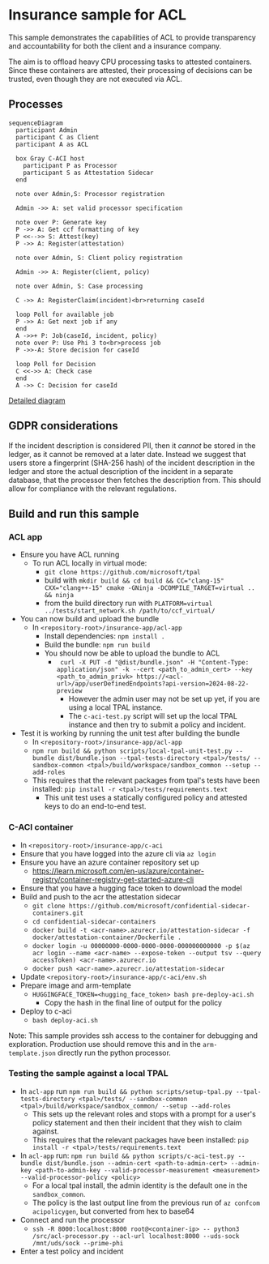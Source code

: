 # Insurance sample for ACL

This sample demonstrates the capabilities of ACL to provide transparency and accountability for both the client and a insurance company.

The aim is to offload heavy CPU processing tasks to attested containers.
Since these containers are attested, their processing of decisions can be trusted, even though they are not executed via ACL.

## Processes

```mermaid
sequenceDiagram
  participant Admin
  participant C as Client
  participant A as ACL

  box Gray C-ACI host
    participant P as Processor
    participant S as Attestation Sidecar
  end

  note over Admin,S: Processor registration 

  Admin ->> A: set valid processor specification

  note over P: Generate key
  P ->> A: Get ccf formatting of key
  P <<-->> S: Attest(key)
  P ->> A: Register(attestation)

  note over Admin, S: Client policy registration

  Admin ->> A: Register(client, policy)

  note over Admin, S: Case processing

  C ->> A: RegisterClaim(incident)<br>returning caseId

  loop Poll for available job
  P ->> A: Get next job if any
  end
  A ->>+ P: Job(caseId, incident, policy)
  note over P: Use Phi 3 to<br>process job
  P ->>-A: Store decision for caseId
  
  loop Poll for Decision
  C <<->> A: Check case
  end
  A ->> C: Decision for caseId
```

[Detailed diagram](./acl-app/README.md)

## GDPR considerations
If the incident description is considered PII, then it _cannot_ be stored in the ledger, as it cannot be removed at a later date.
Instead we suggest that users store a fingerprint (SHA-256 hash) of the incident description in the ledger and store the actual description of the incident in a separate database, that the processor then fetches the description from.
This should allow for compliance with the relevant regulations.

## Build and run this sample

### ACL app

- Ensure you have ACL running
  - To run ACL locally in virtual mode:
    - `git clone https://github.com/microsoft/tpal`
    - build with `mkdir build && cd build && CC="clang-15" CXX="clang++-15" cmake -GNinja -DCOMPILE_TARGET=virtual .. && ninja`
    - from the build directory run with `PLATFORM=virtual ../tests/start_network.sh /path/to/ccf_virtual/`
- You can now build and upload the bundle
  - In `<repository-root>/insurance-app/acl-app`
	- Install dependencies: `npm install .`
	- Build the bundle: `npm run build`
	- You should now be able to upload the bundle to ACL
	  - ` curl -X PUT -d "@dist/bundle.json" -H "Content-Type: application/json" -k --cert <path_to_admin_cert> --key <path_to_admin_privk> https://<acl-url>/app/userDefinedEndpoints?api-version=2024-08-22-preview`
		- However the admin user may not be set up yet, if you are using a local TPAL instance.
		- The `c-aci-test.py` script will set up the local TPAL instance and then try to submit a policy and incident.
- Test it is working by running the unit test after building the bundle
  - In `<repository-root>/insurance-app/acl-app`
  - `npm run build && python scripts/local-tpal-unit-test.py --bundle dist/bundle.json --tpal-tests-directory <tpal>/tests/ --sandbox-common <tpal>/build/workspace/sandbox_common --setup --add-roles`
  - This requires that the relevant packages from tpal's tests have been installed: `pip install -r <tpal>/tests/requirements.text`
	- This unit test uses a statically configured policy and attested keys to do an end-to-end test.


### C-ACI container

- In `<repository-root>/insurance-app/c-aci`
- Ensure that you have logged into the azure cli via `az login`
- Ensure you have an azure container repository set up
  - https://learn.microsoft.com/en-us/azure/container-registry/container-registry-get-started-azure-cli
- Ensure that you have a hugging face token to download the model
- Build and push to the acr the attestation sidecar
  - `git clone https://github.com/microsoft/confidential-sidecar-containers.git`
  - `cd confidential-sidecar-containers`
  - `docker build -t <acr-name>.azurecr.io/attestation-sidecar -f docker/attestation-container/Dockerfile .`
  - `docker login -u 00000000-0000-0000-0000-000000000000 -p $(az acr login --name <acr-name> --expose-token --output tsv --query accessToken) <acr-name>.azurecr.io`
  - `docker push <acr-name>.azurecr.io/attestation-sidecar`
- Update `<repository-root>/insurance-app/c-aci/env.sh`
- Prepare image and arm-template
  - `HUGGINGFACE_TOKEN=<hugging_face_token> bash pre-deploy-aci.sh`
	- Copy the hash in the final line of output for the policy
- Deploy to c-aci
  - `bash deploy-aci.sh`

Note: This sample provides ssh access to the container for debugging and exploration.
Production use should remove this and in the `arm-template.json` directly run the python processor.

### Testing the sample against a local TPAL 

- In `acl-app` run `npm run build && python scripts/setup-tpal.py --tpal-tests-directory <tpal>/tests/ --sandbox-common <tpal>/build/workspace/sandbox_common/ --setup --add-roles`
  - This sets up the relevant roles and stops with a prompt for a user's policy statement and then their incident that they wish to claim against.
  - This requires that the relevant packages have been installed: `pip install -r <tpal>/tests/requirements.text`
- In `acl-app` run: `npm run build && python scripts/c-aci-test.py --bundle dist/bundle.json --admin-cert <path-to-admin-cert> --admin-key <path-to-admin-key --valid-processor-measurement <measurement> --valid-processor-policy <policy>`
  - For a local tpal install, the admin identity is the default one in the `sandbox_common`.
  - The policy is the last output line from the previous run of `az confcom acipolicygen`, but converted from hex to base64
- Connect and run the processor
  - `ssh -R 8000:localhost:8000 root@<container-ip> -- python3 /src/acl-processor.py --acl-url localhost:8000 --uds-sock /mnt/uds/sock --prime-phi`
- Enter a test policy and incident
